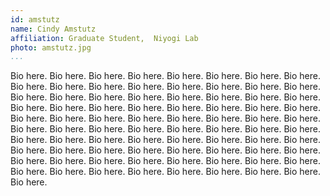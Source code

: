 ```yaml
---
id: amstutz
name: Cindy Amstutz
affiliation: Graduate Student,	Niyogi Lab
photo: amstutz.jpg
...
```


Bio here.  Bio here.  Bio here.  Bio here.  Bio here.  Bio here.  Bio here.
Bio here.  Bio here.  Bio here.  Bio here.  Bio here.  Bio here.  Bio here.
Bio here.  Bio here.  Bio here.  Bio here.  Bio here.  Bio here.  Bio here.
Bio here.  Bio here.  Bio here.  Bio here.  Bio here.  Bio here.  Bio here.
Bio here.  Bio here.  Bio here.  Bio here.  Bio here.  Bio here.  Bio here.
Bio here.  Bio here.  Bio here.  Bio here.  Bio here.  Bio here.  Bio here.
Bio here.  Bio here.  Bio here.  Bio here.  Bio here.  Bio here.  Bio here.
Bio here.  Bio here.  Bio here.  Bio here.  Bio here.  Bio here.  Bio here.
Bio here.  Bio here.  Bio here.  Bio here.  Bio here.  Bio here.  Bio here.
Bio here.  Bio here.  Bio here.  Bio here.  Bio here.  Bio here.  Bio here.
Bio here.  Bio here.  Bio here.  Bio here.  Bio here.  Bio here.  Bio here.
Bio here.  Bio here.  Bio here.  Bio here.
